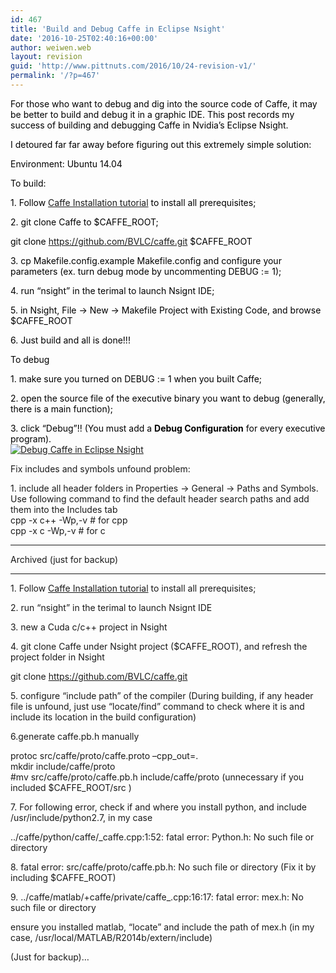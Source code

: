 ```yaml
---
id: 467
title: 'Build and Debug Caffe in Eclipse Nsight'
date: '2016-10-25T02:40:16+00:00'
author: weiwen.web
layout: revision
guid: 'http://www.pittnuts.com/2016/10/24-revision-v1/'
permalink: '/?p=467'
---
```


<span style="color: #000000;">For those who want to debug and dig into the source code of Caffe, it may be better to build and debug it in a graphic IDE. This post records my success of building and debugging Caffe in Nvidia’s Eclipse Nsight.</span>

<span style="color: #000000;">I detoured far far away before figuring out this extremely simple solution:</span>

<span style="color: #000000;">Environment: Ubuntu 14.04</span>

<span style="color: #000000;">To build:</span>

<span style="color: #000000;">1. Follow <span style="color: #0000ff;">[Caffe Installation tutorial](http://caffe.berkeleyvision.org/installation.html)</span> to install all prerequisites;</span>

<span style="color: #000000;">2. git clone Caffe to $CAFFE\_ROOT;</span>

<span style="color: #000000;">git clone https://github.com/BVLC/caffe.git $CAFFE\_ROOT</span>

<span style="color: #000000;">3. cp Makefile.config.example Makefile.config and configure your parameters (ex. turn debug mode by uncommenting DEBUG <span class="s2">:= 1</span>);</span>

<span style="color: #000000;">4. run “nsight” in the terimal to launch Nsignt IDE;</span>

<span style="color: #000000;">5. in Nsight, File -&gt; New -&gt; Makefile Project with Existing Code, and browse $CAFFE\_ROOT</span>

<span style="color: #000000;">6. Just build and all is done!!!</span>

<span style="color: #000000;">To debug</span>

<span style="color: #000000;">1. make sure you turned on DEBUG <span class="s2">:= 1 when you built Caffe;</span></span>

<span style="color: #000000;">2. open the source file of the executive binary you want to debug (generally, there is a main function);</span>

<span style="color: #000000;">3. click “Debug”!! (You must add a **Debug Configuration** for every executive program).</span>  
[![Debug Caffe in Eclipse Nsight](http://www.pittnuts.com/pub/img/caffedebug.jpg)](http://www.pittnuts.com/pub/img/caffedebug.jpg)

Fix includes and symbols unfound problem:

1\. include all header folders in Properties -&gt; General -&gt; Paths and Symbols. Use following command to find the default header search paths and add them into the Includes tab  
cpp -x c++ -Wp,-v # for cpp  
cpp -x c -Wp,-v # for c

- - - - - -

Archived (just for backup)

- - - - - -

1\. Follow [Caffe Installation tutorial](http://caffe.berkeleyvision.org/installation.html) to install all prerequisites;

2\. run “nsight” in the terimal to launch Nsignt IDE

3\. new a Cuda c/c++ project in Nsight

4\. git clone Caffe under Nsight project ($CAFFE\_ROOT), and refresh the project folder in Nsight

git clone https://github.com/BVLC/caffe.git

5\. configure “include path” of the compiler (During building, if any header file is unfound, just use “locate/find” command to check where it is and include its location in the build configuration)

6.generate caffe.pb.h manually

protoc src/caffe/proto/caffe.proto –cpp\_out=.  
mkdir include/caffe/proto  
\#mv src/caffe/proto/caffe.pb.h include/caffe/proto (unnecessary if you included $CAFFE\_ROOT/src )

7\. For following error, check if and where you install python, and include /usr/include/python2.7, in my case

../caffe/python/caffe/\_caffe.cpp:1:52: fatal error: Python.h: No such file or directory

8\. fatal error: src/caffe/proto/caffe.pb.h: No such file or directory (Fix it by including $CAFFE\_ROOT)

9\. ../caffe/matlab/+caffe/private/caffe\_.cpp:16:17: fatal error: mex.h: No such file or directory

ensure you installed matlab, “locate” and include the path of mex.h (in my case, /usr/local/MATLAB/R2014b/extern/include)

(Just for backup)…
